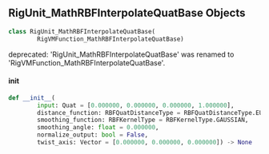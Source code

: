 ## RigUnit_MathRBFInterpolateQuatBase Objects

```python
class RigUnit_MathRBFInterpolateQuatBase(
        RigVMFunction_MathRBFInterpolateQuatBase)
```

deprecated: 'RigUnit_MathRBFInterpolateQuatBase' was renamed to 'RigVMFunction_MathRBFInterpolateQuatBase'.

<a id="unreal.RigUnit_MathRBFInterpolateQuatBase.__init__"></a>

#### __init__

```python
def __init__(
        input: Quat = [0.000000, 0.000000, 0.000000, 1.000000],
        distance_function: RBFQuatDistanceType = RBFQuatDistanceType.EUCLIDEAN,
        smoothing_function: RBFKernelType = RBFKernelType.GAUSSIAN,
        smoothing_angle: float = 0.000000,
        normalize_output: bool = False,
        twist_axis: Vector = [0.000000, 0.000000, 0.000000]) -> None
```

<a id="unreal.RigVMFunction_MathRBFInterpolateVectorBase"></a>